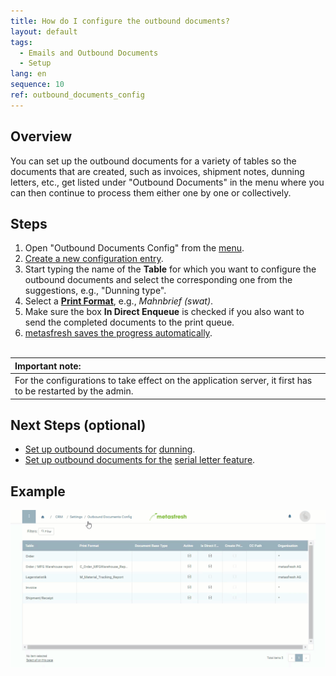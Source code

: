 ```yaml
---
title: How do I configure the outbound documents?
layout: default
tags:
  - Emails and Outbound Documents
  - Setup
lang: en
sequence: 10
ref: outbound_documents_config
---
```


## Overview
You can set up the outbound documents for a variety of tables so the documents that are created, such as invoices, shipment notes, dunning letters, etc., get listed under "Outbound Documents" in the menu where you can then continue to process them either one by one or collectively.

## Steps
1. Open "Outbound Documents Config" from the [menu](Menu).
1. [Create a new configuration entry](New_Record_Window).
1. Start typing the name of the **Table** for which you want to configure the outbound documents and select the corresponding one from the suggestions, e.g., "Dunning type".
1. Select a [**Print Format**](Add_print_format), e.g., *Mahnbrief (swat)*.
1. Make sure the box **In Direct Enqueue** is checked if you also want to send the completed documents to the print queue.
1. [metasfresh saves the progress automatically](Saveindicator).
<br><br>

| **Important note:** |
| :--- |
| For the configurations to take effect on the application server, it first has to be restarted by the admin. |

## Next Steps (optional)
- [Set up outbound documents for](Outbound_Documents_Config_Dunning) [dunning](Dunning_Run).
- [Set up outbound documents for the](Outbound_documents_config_serial_letters) [serial letter feature](Create_serial_letters).

## Example
![](assets/Outbound_documents_config+dunning.gif)
